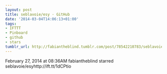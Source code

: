 ```yaml
---
layout: post
title: seblavoie/esy · GitHub
date: '2014-03-04T14:06:13+01:00'
tags:
- IFTTT
- Pinboard
- github
- stars
tumblr_url: http://fabiantheblind.tumblr.com/post/78542210783/seblavoie-esy-github
---
```

February 27, 2014 at 08:36AM
fabiantheblind starred seblavoie/esyhttp://ift.tt/1dCPtio
